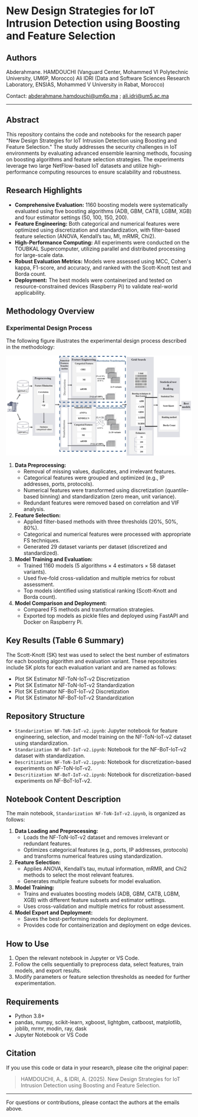 # New Design Strategies for IoT Intrusion Detection using Boosting and Feature Selection

## Authors
Abderahmane. HAMDOUCHI (Vanguard Center, Mohammed VI Polytechnic University, UM6P, Morocco)
Ali IDRI (Data and Software Sciences Research Laboratory, ENSIAS, Mohammed V University in Rabat, Morocco)

Contact: abderahmane.hamdouchi@um6p.ma ; ali.idri@um5.ac.ma

---

## Abstract
This repository contains the code and notebooks for the research paper "New Design Strategies for IoT Intrusion Detection using Boosting and Feature Selection." The study addresses the security challenges in IoT environments by evaluating advanced ensemble learning methods, focusing on boosting algorithms and feature selection strategies. The experiments leverage two large NetFlow-based IoT datasets and utilize high-performance computing resources to ensure scalability and robustness.

## Research Highlights
- **Comprehensive Evaluation:** 1160 boosting models were systematically evaluated using five boosting algorithms (ADB, GBM, CATB, LGBM, XGB) and four estimator settings (50, 100, 150, 200).
- **Feature Engineering:** Both categorical and numerical features were optimized using discretization and standardization, with filter-based feature selection (ANOVA, Kendall’s tau, MI, mRMR, Chi2).
- **High-Performance Computing:** All experiments were conducted on the TOUBKAL Supercomputer, utilizing parallel and distributed processing for large-scale data.
- **Robust Evaluation Metrics:** Models were assessed using MCC, Cohen's kappa, F1-score, and accuracy, and ranked with the Scott-Knott test and Borda count.
- **Deployment:** The best models were containerized and tested on resource-constrained devices (Raspberry Pi) to validate real-world applicability.

## Methodology Overview

### Experimental Design Process
The following figure illustrates the experimental design process described in the methodology:

![Experimental Design Process](image.png)

1. **Data Preprocessing:**
   - Removal of missing values, duplicates, and irrelevant features.
   - Categorical features were grouped and optimized (e.g., IP addresses, ports, protocols).
   - Numerical features were transformed using discretization (quantile-based binning) and standardization (zero mean, unit variance).
   - Redundant features were removed based on correlation and VIF analysis.
2. **Feature Selection:**
   - Applied filter-based methods with three thresholds (20%, 50%, 80%).
   - Categorical and numerical features were processed with appropriate FS techniques.
   - Generated 29 dataset variants per dataset (discretized and standardized).
3. **Model Training and Evaluation:**
   - Trained 1160 models (5 algorithms × 4 estimators × 58 dataset variants).
   - Used five-fold cross-validation and multiple metrics for robust assessment.
   - Top models identified using statistical ranking (Scott-Knott and Borda count).
4. **Model Comparison and Deployment:**
   - Compared FS methods and transformation strategies.
   - Exported top models as pickle files and deployed using FastAPI and Docker on Raspberry Pi.

## Key Results (Table 6 Summary)

The Scott-Knott (SK) test was used to select the best number of estimators for each boosting algorithm and evaluation variant. These repositories include SK plots for each evaluation variant and are named as follows:

- Plot SK Estimator NF-ToN-IoT-v2 Discretization
- Plot SK Estimator NF-ToN-IoT-v2 Standardization
- Plot SK Estimator NF-BoT-IoT-v2 Discretization
- Plot SK Estimator NF-BoT-IoT-v2 Standardization

## Repository Structure
- `Standarization NF-ToN-IoT-v2.ipynb`: Jupyter notebook for feature engineering, selection, and model training on the NF-ToN-IoT-v2 dataset using standardization.
- `Standarization NF-BoT-IoT-v2.ipynb`: Notebook for the NF-BoT-IoT-v2 dataset with standardization.
- `Descritization NF-ToN-IoT-v2.ipynb`: Notebook for discretization-based experiments on NF-ToN-IoT-v2.
- `Descritization NF-BoT-IoT-v2.ipynb`: Notebook for discretization-based experiments on NF-BoT-IoT-v2.

## Notebook Content Description
The main notebook, `Standarization NF-ToN-IoT-v2.ipynb`, is organized as follows:
1. **Data Loading and Preprocessing:**
   - Loads the NF-ToN-IoT-v2 dataset and removes irrelevant or redundant features.
   - Optimizes categorical features (e.g., ports, IP addresses, protocols) and transforms numerical features using standardization.
2. **Feature Selection:**
   - Applies ANOVA, Kendall’s tau, mutual information, mRMR, and Chi2 methods to select the most relevant features.
   - Generates multiple feature subsets for model evaluation.
3. **Model Training:**
   - Trains and evaluates boosting models (ADB, GBM, CATB, LGBM, XGB) with different feature subsets and estimator settings.
   - Uses cross-validation and multiple metrics for robust assessment.
4. **Model Export and Deployment:**
   - Saves the best-performing models for deployment.
   - Provides code for containerization and deployment on edge devices.

## How to Use
1. Open the relevant notebook in Jupyter or VS Code.
2. Follow the cells sequentially to preprocess data, select features, train models, and export results.
3. Modify parameters or feature selection thresholds as needed for further experimentation.

## Requirements
- Python 3.8+
- pandas, numpy, scikit-learn, xgboost, lightgbm, catboost, matplotlib, joblib, mrmr, modin, ray, dask
- Jupyter Notebook or VS Code

## Citation
If you use this code or data in your research, please cite the original paper:

> HAMDOUCHI, A., & IDRI, A. (2025). New Design Strategies for IoT Intrusion Detection using Boosting and Feature Selection.

---

For questions or contributions, please contact the authors at the emails above.
